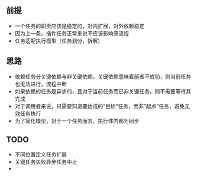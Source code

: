 

## 前提
- 一个任务的职责应该是稳定的，对内扩展，对外依赖稳定
- 因为上一条，插件任务正常来说不应该影响原流程
- 任务适配执行模型（任务划分，拆解）

## 思路
- 依赖任务分关键依赖与非关键依赖，关键依赖意味着前者不成功，则当前任务也无法进行，流程中断
- 如果依赖的任务是异步的，且对于当前任务而已非关键任务，则不需要等待其完成
- 对于调用者来说，只需要知道要达成的“目标”任务，而非“起点”任务，避免无效任务执行
- 为了简化模型，对于一个任务而言，执行体内都为同步

## TODO
- 不同位置定义任务扩展
- 关键任务失败异步任务中止
- 
